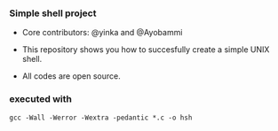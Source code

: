 ### Simple shell project

* Core contributors: @yinka and @Ayobammi

* This repository shows you how to succesfully create a simple UNIX shell.

* All codes are open source.

### executed with
`gcc -Wall -Werror -Wextra -pedantic *.c -o hsh`
